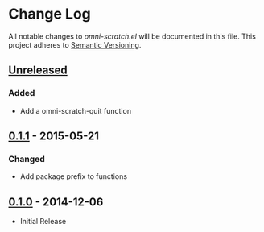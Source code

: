# Change Log

All notable changes to *omni-scratch.el* will be documented in this file.
This project adheres to [Semantic Versioning](http://semver.org/).

## [Unreleased][unreleased]
### Added
- Add a omni-scratch-quit function
## [0.1.1] - 2015-05-21
### Changed
- Add package prefix to functions

## [0.1.0] - 2014-12-06
- Initial Release

[unreleased]: https://github.com/AdrieanKhisbe/omni-scratch.el/compare/v0.1.1...HEAD
[0.1.1]: https://github.com/AdrieanKhisbe/omni-scratch.el/compare/v0.1.0....v0.1.1
[0.1.0]: https://github.com/AdrieanKhisbe/omni-scratch.el/compare/22b1c55....v0.1.0
